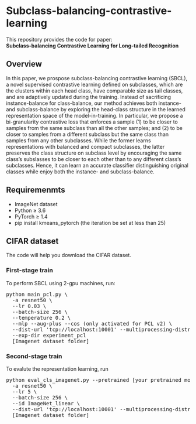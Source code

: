 # Subclass-balancing-contrastive-learning
This repository provides the  code for paper: <br>
**Subclass-balancing Contrastive Learning for Long-tailed Recognition**

## Overview
In this paper, we prospose subclass-balancing contrastive learning (SBCL),
a novel supervised contrastive learning defined on subclasses, which are the clusters within each
head class, have comparable size as tail classes, and are adaptively updated during the training.
Instead of sacrificing instance-balance for class-balance, our method achieves both instance- and
subclass-balance by exploring the head-class structure in the learned representation space of the
model-in-training. In particular, we propose a bi-granularity contrastive loss that enforces a sample
(1) to be closer to samples from the same subclass than all the other samples; and (2) to be closer to
samples from a different subclass but the same class than samples from any other subclasses. While
the former learns representations with balanced and compact subclasses, the latter preserves the class
structure on subclass level by encouraging the same class’s subslasses to be closer to each other than
to any different class’s subclasses. Hence, it can learn an accurate classifier distinguishing original
classes while enjoy both the instance- and subclass-balance.
## Requiremenmts
* ImageNet dataset
* Python ≥ 3.6
* PyTorch ≥ 1.4
* pip install kmeans_pytorch (the iteration be set at less than 25)
## CIFAR dataset
The code will help you download the CIFAR dataset.
### First-stage train
To perform SBCL using 2-gpu machines, run:
<pre>python main_pcl.py \ 
  -a resnet50 \ 
  --lr 0.03 \
  --batch-size 256 \
  --temperature 0.2 \
  --mlp --aug-plus --cos (only activated for PCL v2) \	
  --dist-url 'tcp://localhost:10001' --multiprocessing-distributed --world-size 1 --rank 0 \
  --exp-dir experiment_pcl
  [Imagenet dataset folder]
</pre>
### Second-stage train
To evalute the representation learning, run
<pre>python eval_cls_imagenet.py --pretrained [your pretrained model] \
  -a resnet50 \ 
  --lr 5 \
  --batch-size 256 \
  --id ImageNet_linear \ 
  --dist-url 'tcp://localhost:10001' --multiprocessing-distributed --world-size 1 --rank 0 \
  [Imagenet dataset folder]
</pre>


